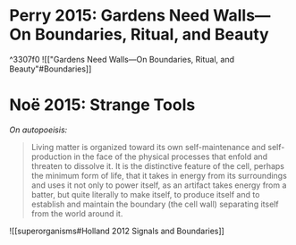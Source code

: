 # Perry 2015: Gardens Need Walls—On Boundaries, Ritual, and Beauty

^3307f0
![["Gardens Need Walls—On Boundaries, Ritual, and Beauty"#Boundaries]]


# Noë 2015: Strange Tools

*On autopoeisis:*

> Living matter is organized toward its own self-maintenance and self-production in the face of the physical processes that enfold and threaten to dissolve it. It is the distinctive feature of the cell, perhaps the minimum form of life, that it takes in energy from its surroundings and uses it not only to power itself, as an artifact takes energy from a batter, but quite literally to make itself, to produce itself and to establish and maintain the boundary (the cell wall) separating itself from the world around it.

![[superorganisms#Holland 2012 Signals and Boundaries]]